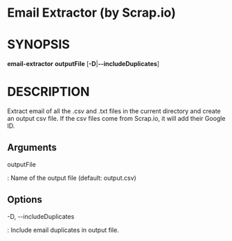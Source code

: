 # Email Extractor (by Scrap.io)

SYNOPSIS
========

**email-extractor** **outputFile** [**-D**|**--includeDuplicates**]

DESCRIPTION
===========

Extract email of all the .csv and .txt files in the current directory and create an output csv file. 
If the csv files come from Scrap.io, it will  add their Google ID.


Arguments
-------

outputFile

:   Name of the output file (default: output.csv)

Options
-------

-D, --includeDuplicates

:   Include email duplicates in output file.

